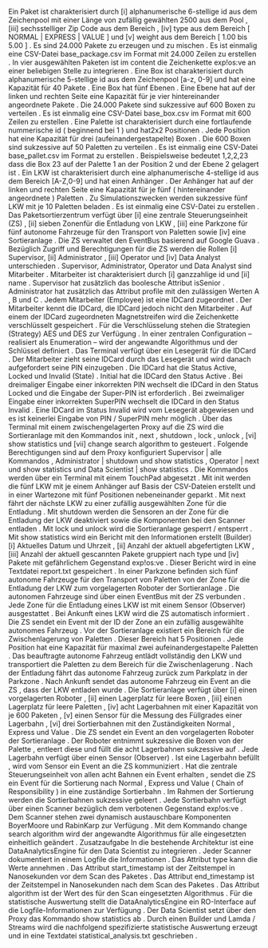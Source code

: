 Ein Paket ist charakterisiert durch [i] alphanumerische 6-stellige id aus dem Zeichenpool mit einer Länge von zufällig gewählten 2500 aus dem Pool , [iii] sechsstelliger Zip Code aus dem Bereich , [iv] type aus dem Bereich [ NORMAL | EXPRESS | VALUE ] und [v] weight aus dem Bereich [ 1.00 bis 5.00 ] .
Es sind 24.000 Pakete zu erzeugen und zu mischen .
Es ist einmalig eine CSV-Datei base_package.csv im Format mit 24.000 Zeilen zu erstellen .
In vier ausgewählten Paketen ist im content die Zeichenkette exp!os:ve an einer beliebigen Stelle zu integrieren .
Eine Box ist charakterisiert durch alphanumerische 5-stellige id aus dem Zeichenpool [a-z, 0-9] und hat eine Kapazität für 40 Pakete .
Eine Box hat fünf Ebenen .
Eine Ebene hat auf der linken und rechten Seite eine Kapazität für je vier hintereinander angeordnete Pakete .
Die 24.000 Pakete sind sukzessive auf 600 Boxen zu verteilen .
Es ist einmalig eine CSV-Datei base_box.csv im Format mit 600 Zeilen zu erstellen .
Eine Palette ist charakterisiert durch eine fortlaufende nummerische id ( beginnend bei 1 ) und hat2x2 Positionen .
Jede Position hat eine Kapazität für drei (aufeinandergestapelte) Boxen .
Die 600 Boxen sind sukzessive auf 50 Paletten zu verteilen .
Es ist einmalig eine CSV-Datei base_pallet.csv im Format zu erstellen .
Beispielsweise bedeutet 1,2,2,23 dass die Box 23 auf der Palette 1 an der Position 2 und der Ebene 2 gelagert ist .
Ein LKW ist charakterisiert durch eine alphanumerische 4-stellige id aus dem Bereich [A-Z,0-9] und hat einen Anhänger .
Der Anhänger hat auf der linken und rechten Seite eine Kapazität für je fünf ( hintereinander angeordnete ) Paletten .
Zu Simulationszwecken werden sukzessive fünf LKW mit je 10 Paletten  beladen .
Es ist einmalig eine CSV-Datei zu erstellen .
Das Paketsortierzentrum verfügt über [i] eine zentrale Steuerungseinheit (ZS) , [ii] sieben Zonenfür die Entladung von LKW , [iii] eine Parkzone für fünf autonome Fahrzeuge für den Transport von Paletten sowie [iv] eine Sortieranlage .
Die ZS verwaltet den EventBus basierend auf Google Guava .
Bezüglich Zugriff und Berechtigungen für die ZS werden die Rollen [i] Supervisor, [ii] Administrator , [iii] Operator und [iv] Data Analyst unterschieden .
Supervisor, Administrator, Operator und Data Analyst sind Mitarbeiter .
Mitarbeiter ist charakterisiert durch [i] ganzzahlige id und [ii] name .
Supervisor hat zusätzlich das boolesche Attribut isSenior .
Administrator hat zusätzlich das Attribut profile mit den zulässigen Werten A , B und C .
Jedem Mitarbeiter (Employee) ist eine IDCard zugeordnet .
Der Mitarbeiter kennt die IDCard, die IDCard jedoch nicht den Mitarbeiter .
Auf einem der IDCard zugeordneten Magnetstreifen wird die Zeichenkette verschlüsselt gespeichert .
Für die Verschlüsselung stehen die Strategien (Strategy) AES und DES zur Verfügung .
In einer zentralen Configuration – realisiert als Enumeration – wird der angewandte Algorithmus und der Schlüssel definiert .
Das Terminal verfügt über ein Lesegerät für die IDCard .
Der Mitarbeiter zieht seine IDCard durch das Lesegerät und wird danach aufgefordert seine PIN einzugeben .
Die IDCard hat die Status Active, Locked und Invalid (State) .
Initial hat die IDCard den Status Active . 
Bei dreimaliger Eingabe einer inkorrekten PIN wechselt die IDCard in den Status Locked und die Eingabe der Super-PIN ist erforderlich .
Bei zweimaliger Eingabe einer inkorrekten SuperPIN wechselt die IDCard in den Status Invalid .
Eine IDCard im Status Invalid wird vom Lesegerät abgewiesen und es ist keinerlei Eingabe von PIN / SuperPIN mehr möglich .
Über das Terminal mit einem zwischengelagerten Proxy auf die ZS wird die Sortieranlage mit den Kommandos init , next , shutdown , lock , unlock , [vi] show statistics und [vii] change search algorithm to gesteuert .
Folgende Berechtigungen sind auf dem Proxy konfiguriert  Supervisor | alle Kommandos ,  Administrator | shutdown und show statistics ,  Operator |  next  und  show statistics  und   Data Scientist  |  show statistics .
Die Kommandos werden über ein Terminal mit einem TouchPad abgesetzt .
Mit init werden die fünf LKW mit je einem Anhänger auf Basis der CSV-Dateien erstellt und in einer Wartezone mit fünf Positionen nebeneinander geparkt .
Mit next fährt der nächste LKW zu einer zufällig ausgewählten Zone für die Entladung .
Mit shutdown werden die Sensoren an der Zone für die Entladung der LKW deaktiviert sowie die Komponenten bei den Scanner entladen .
Mit lock und unlock wird die Sortieranlage gesperrt / entsperrt .
Mit show statistics wird ein Bericht mit den Informationen erstellt (Builder) [i] Aktuelles Datum und Uhrzeit , [ii] Anzahl der aktuell abgefertigten LKW , [iii] Anzahl der aktuell gescannten Pakete gruppiert nach type und [iv] Pakete mit gefährlichem Gegenstand exp!os:ve .
Dieser Bericht wird in eine Textdatei report.txt gespeichert .
In einer Parkzone befinden sich fünf autonome Fahrzeuge für den Transport von Paletten von der Zone für die Entladung der LKW zum vorgelagerten Roboter der Sortieranlage .
Die autonomen Fahrzeuge sind über einen EventBus mit der ZS verbunden .
Jede Zone für die Entladung eines LKW ist mit einem Sensor (Observer) ausgestattet .
Bei Ankunft eines LKW wird die ZS automatisch informiert .
Die ZS sendet ein Event mit der ID der Zone an ein zufällig ausgewählte autonomes Fahrzeug .
Vor der Sortieranlage existiert ein Bereich für die Zwischenlagerung von Paletten .
Dieser Bereich hat 5 Positionen .
Jede Position hat eine Kapazität für maximal zwei aufeinandergestapelte Paletten .
Das beauftragte autonome Fahrzeug entlädt vollständig den LKW und transportiert die Paletten zu dem Bereich für die Zwischenlagerung .
Nach der Entladung fährt das autonome Fahrzeug zurück zum Parkplatz in der Parkzone .
Nach Ankunft sendet das autonome Fahrzeug ein Event an die ZS , dass der LKW entladen wurde .
Die Sortieranlage verfügt über [i] einen vorgelagerten Roboter , [ii] einen Lagerplatz für leere Boxen , [iii] einen Lagerplatz für leere Paletten , [iv] acht Lagerbahnen mit einer Kapazität von je 600 Paketen , [v] einen Sensor für die Messung des Füllgrades einer Lagerbahn , [vi] drei Sortierbahnen mit den Zuständigkeiten Normal , Express und Value .
Die ZS sendet ein Event an den vorgelagerten Roboter der Sortieranlage .
Der Roboter entnimmt sukzessive die Boxen von der Palette , entleert diese und füllt die acht Lagerbahnen sukzessive auf .
Jede Lagerbahn verfügt über einen Sensor (Observer) .
Ist eine Lagerbahn befüllt , wird vom Sensor ein Event an die ZS kommuniziert .
Hat die zentrale Steuerungseinheit von allen acht Bahnen ein Event erhalten , sendet die ZS ein Event für die Sortierung nach Normal , Express und  Value  ( Chain of Responsibility ) in eine zuständige Sortierbahn .
Im Rahmen der Sortierung werden die Sortierbahnen sukzessive geleert .
Jede Sortierbahn verfügt über einen Scanner bezüglich dem verbotenen Gegenstand exp!os:ve .
Dem Scanner stehen zwei dynamisch austauschbare Komponenten BoyerMoore und RabinKarp zur Verfügung .
Mit dem Kommando change search algorithm wird der angewandte Algorithmus für alle eingesetzten einheitlich geändert .
Zusatzaufgabe In die bestehende Architektur ist eine DataAnalyticsEngine für den Data Scientist zu integrieren .
Jeder Scanner dokumentiert in einem Logfile die Informationen .
Das Attribut type kann die Werte annehmen .
Das Attribut start_timestamp ist der Zeitstempel in Nanosekunden vor dem Scan des Paketes .
Das Attribut end_timestamp ist der Zeitstempel in Nanosekunden nach dem Scan des Paketes .
Das Attribut algorithm ist der Wert des für den Scan eingesetzten Algorithmus .
Für die statistische Auswertung stellt die DataAnalyticsEngine ein RO-Interface auf die Logfile-Informationen zur Verfügung .
Der Data Scientist setzt über den Proxy das Kommando show statistics ab .
Durch einen Builder und Lamda / Streams wird die nachfolgend spezifizierte statistische Auswertung erzeugt und in eine Textdatei statistical_analysis.txt geschrieben .
